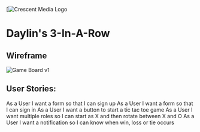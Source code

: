 [![Crescent Media Logo](https://www.crescentdigitalmedia.solutions/wp-content/uploads/2020/05/logo-v3.png)

# Daylin's 3-In-A-Row

## Wireframe

![Game Board v1](https://media.git.generalassemb.ly/user/30423/files/b7627e80-e84e-11ea-9410-b3166887ac8a)

## User Stories:

As a User I want a form so that I can sign up
As a User I want a form so that I can sign in
As a User I want a button to start a tic tac toe game
As a User I want multiple roles so I can  start as X and then rotate between X and O
As a User I want a notification so I can know when win, loss or tie occurs

